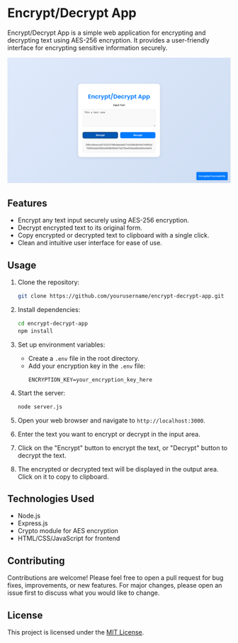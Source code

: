 
# Encrypt/Decrypt App

Encrypt/Decrypt App is a simple web application for encrypting and decrypting text using AES-256 encryption. It provides a user-friendly interface for encrypting sensitive information securely.

![App Preview](./assets/ss1.png)

## Features

- Encrypt any text input securely using AES-256 encryption.
- Decrypt encrypted text to its original form.
- Copy encrypted or decrypted text to clipboard with a single click.
- Clean and intuitive user interface for ease of use.

## Usage

1. Clone the repository:

   ```bash
   git clone https://github.com/yourusername/encrypt-decrypt-app.git
   ```

2. Install dependencies:

   ```bash
   cd encrypt-decrypt-app
   npm install
   ```

3. Set up environment variables:
   - Create a `.env` file in the root directory.
   - Add your encryption key in the `.env` file:
     ```
     ENCRYPTION_KEY=your_encryption_key_here
     ```

4. Start the server:

   ```bash
   node server.js
   ```

5. Open your web browser and navigate to `http://localhost:3000`.

6. Enter the text you want to encrypt or decrypt in the input area.
   
7. Click on the "Encrypt" button to encrypt the text, or "Decrypt" button to decrypt the text.

8. The encrypted or decrypted text will be displayed in the output area. Click on it to copy to clipboard.

## Technologies Used

- Node.js
- Express.js
- Crypto module for AES encryption
- HTML/CSS/JavaScript for frontend

## Contributing

Contributions are welcome! Please feel free to open a pull request for bug fixes, improvements, or new features. For major changes, please open an issue first to discuss what you would like to change.

## License

This project is licensed under the [MIT License](LICENSE).


